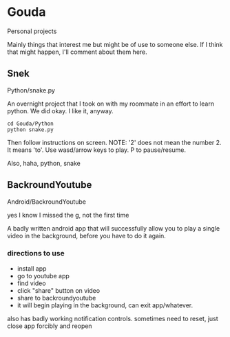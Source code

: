# Gouda
Personal projects

Mainly things that interest me but might be of use to someone else. If I think that might happen, I'll comment about them here.


## Snek
Python/snake.py

An overnight project that I took on with my roommate in an effort to learn python. We did okay. I like it, anyway.

```
cd Gouda/Python
python snake.py
```

Then follow instructions on screen.
NOTE: '2' does not mean the number 2. It means 'to'. Use wasd/arrow keys to play. P to pause/resume.

Also, haha, python, snake

## BackroundYoutube
Android/BackroundYoutube

yes I know I missed the g, not the first time

A badly written android app that will successfully allow you to play a single video in the background, before you have to do it again.

### directions to use
- install app
- go to youtube app
- find video
- click "share" button on video
- share to backroundyoutube
- it will begin playing in the background, can exit app/whatever.

also has badly working notification controls.
sometimes need to reset, just close app forcibly and reopen
